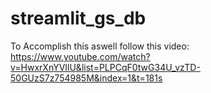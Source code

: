 # streamlit_gs_db

To Accomplish this aswell follow this video: https://www.youtube.com/watch?v=HwxrXnYVIlU&list=PLPCqF0twG34U_vzTD-50GUzS7z754985M&index=1&t=181s
